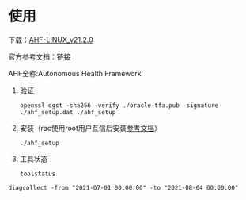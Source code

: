 # 使用

下载：[AHF-LINUX\_v21.2.0](https://support.oracle.com/epmos/faces/DocumentDisplay?_afrLoop=246213207235953\&parent=DOCUMENT\&sourceId=2209151.1\&id=1513912.1&_afrWindowMode=0&_adf.ctrl-state=vd1pp5inm_140 "AHF-LINUX_v21.2.0")

官方参考文档：[链接](https://docs.oracle.com/en/engineered-systems/health-diagnostics/autonomous-health-framework/ahfug/index.html "链接")

AHF全称:Autonomous Health Framework

1.  验证
    ```纯文本
    openssl dgst -sha256 -verify ./oracle-tfa.pub -signature ./ahf_setup.dat ./ahf_setup
    ```
2.  安装（rac使用root用户互信后安装[参考文档](https://n4stack.io/2020/09/02/installing-oracle-ahf-running-orachk-linux-windows/ "参考文档")）
    ```纯文本
    ./ahf_setup
    ```
3.  工具状态
    ```纯文本
    toolstatus
    ```

```纯文本
diagcollect -from "2021-07-01 00:00:00" -to "2021-08-04 00:00:00"
```
